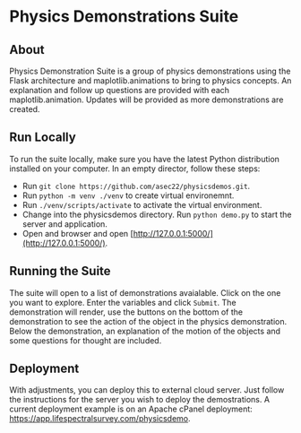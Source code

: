 # Physics Demonstrations Suite
## About
Physics Demonstration Suite is a group of physics demonstrations using the Flask architecture and maplotlib.animations to bring to physics concepts.  An explanation and follow up questions are provided with each maplotlib.animation.  Updates will be provided as more demonstrations are created.
## Run Locally 
To run the suite locally, make sure you have the latest Python distribution installed on your computer.  In an empty director, follow these steps:
+ Run `git clone https://github.com/asec22/physicsdemos.git`.
+ Run `python -m venv ./venv` to create virtual environemnt.
+ Run `./venv/scripts/activate` to activate the virtual environment.
+ Change into the physicsdemos directory. Run `python demo.py` to start the server and application.
+ Open and browser and open [http://127.0.0.1:5000/](http://127.0.0.1:5000/).
## Running the Suite
The suite will open to a list of demonstrations avaialable.  Click on the one you want to explore. Enter the variables and click `Submit`.  The demonstration will render, use the buttons on the bottom of the demonstration to see the action of the object in the physics demonstration.  Below the demonstration, an explanation of the motion of the objects and some questions for thought are included. 
## Deployment
With adjustments, you can deploy this to external cloud server.  Just follow the instructions for the server you wish to deploy the demostrations.  A current deployment example is on an Apache cPanel deployment: <a href="https://app.lifespectralsurvey.com/physicsdemo" target=_blank>https://app.lifespectralsurvey.com/physicsdemo</a>.

